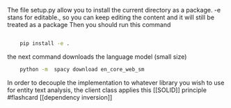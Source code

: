 The file setup.py allow you to install the current directory as a package. -e stans for editable., so you can keep editing the content and it will still be treated as a package
Then you should run this command 

```sh

	pip install -e .

```


the next command downloads the language model (small size) 

```sh 
	python -m  spacy download en_core_web_sm
```

In order to decouple the implementation to whatever library you wish to use for entity text analysis, the client class applies this [[SOLID]] principle #flashcard
[[dependency inversion]]

